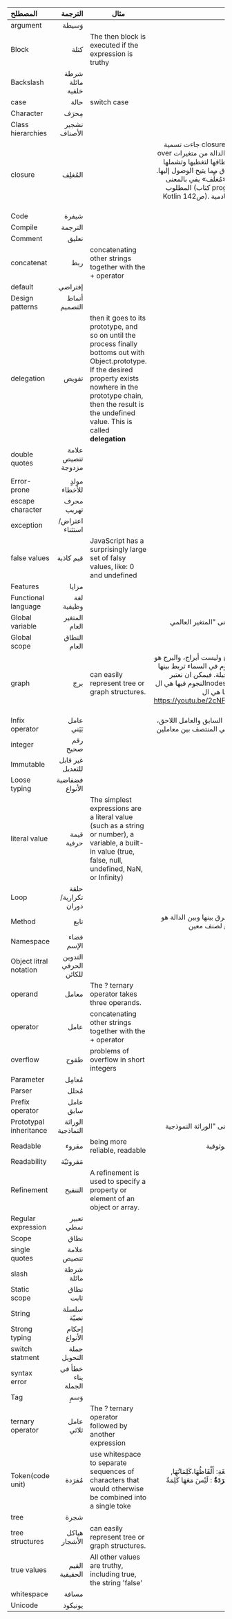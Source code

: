 | المصطلح                |               الترجمة | مثال                                                         |                                                       ملاحظة |
| :--------------------- | --------------------: | ------------------------------------------------------------ | -----------------------------------------------------------: |
| argument               |                 وَسيطة |                                                              |                                                              |
| Block                  |                  كتلة | The then block is executed if the expression is truthy       |                                                              |
| Backslash              |      شرطة مائلة خلفية |                                                              |                                                              |
| case                   |                  حالة | switch case                                                  |                                                              |
| Character              |                  مِحرَف |                                                              |                                                              |
| Class hierarchies      |         تشجير الأصناف |                                                              |                                                              |
| closure                |                المُغلِف |                                                              | جاءت تسمية closure من close over أي اقتراب الدالة من متغيرات تقع خارج نطاقها لتغطيها وتشملها ضمن النطاق مما يتيح الوصول إليها. لا أظن أن «مُغلِّف» يفي بالمعنى المطلوب (كتاب programming  Kotlin ص142). المصدر: اكادمية حسوب |
| Code                   |                 شيفرة |                                                              |                                                              |
| Compile                |               الترجمة |                                                              |                                                              |
| Comment                |                 تعليق |                                                              |                                                              |
| concatenat             |                   ربط | concatenating other strings together with the + operator     |                                                              |
| default                |               إفتراضي |                                                              |                                                              |
| Design patterns        |         أنماط التصميم |                                                              |                                                              |
| delegation             |                 تفويض | then it goes to its prototype, and so on until the process finally bottoms out with Object.prototype. If the desired property exists nowhere in the prototype chain, then the result is the undefined value. This is called **delegation** |                                                              |
| double quotes          |    علامة تنصيص مزدوجة |                                                              |                                                              |
|                        |                       |                                                              |                                                              |
| Error-prone            |          مولدٍ للأخطاء |                                                              |                                                              |
| escape character       |            محرف تهريب |                                                              |                                                              |
| exception              |        اعتراض/استثناء |                                                              |                                                              |
| false values           |             قيم كاذبة | JavaScript has a surprisingly large set of falsy values, like: 0 and undefined |                                                              |
| Features               |                 مزايا |                                                              |                                                              |
| Functional language    |            لغة وظيفية |                                                              |                                                              |
| Global variable        |         المتغير العام |                                                              |                                لا يصح معنى "المتغير العالمي" |
| Global scope           |          النطاق العام |                                                              |                                                              |
| graph                  |                   برج | can easily represent tree or graph structures.               | جمعها بروج وليست أبراج، والبرج هو تشكيلة نجوم في السماء تربط بينها خطوط متخيلة. فيمكن ان نعتبر النجوم فيها هي الnodes والخطوط بينها هي الedges.   https://youtu.be/2cNFB9i6j7U?t=1148 |
| Infix operator         |             عامل بَيَني |                                                              | مثل العامل السابق والعامل اللاحق، فهذا يأتي في المنتصف بين معاملين |
| integer                |              رقم صحيح |                                                              |                                                              |
| Immutable              |      غير قابل للتعديل |                                                              |                                                              |
| Loose typing           |       فضفاضية الأنواع |                                                              |                                                              |
| literal value          |            قيمة حرفية | The simplest expressions are a literal value (such as a string or number), a variable, a built-in value (true, false, null, undefined, NaN, or Infinity) |                                                              |
| Loop                   |    حلقة تكرارية/دوران |                                                              |                                                              |
| Method                 |                  تابع |                                                              |     حيث أن الفرق بينها وبين الدالة هو في أنها تتبع لصنف معين |
| Namespace              |            فضاء الإسم |                                                              |                                                              |
| Object litral notation | التدوين الحرفي للكائن |                                                              |                                                              |
| operand                |                 معامل | The ? ternary operator takes three operands.                 |                                                              |
| operator               |                  عامل | concatenating other strings together with the + operator     |                                                              |
| overflow               |                  طفوح | problems of overflow in short integers                       |                                                              |
| Parameter              |                 مُعامِل |                                                              |                                                              |
| Parser                 |                  مُحلل |                                                              |                                                              |
| Prefix operator        |             عامل سابق |                                                              |                                                              |
| Prototypal inheritance |     الوراثة النماذجية |                                                              |                              لا يصح معنى "الوراثة النموذجية" |
| Readable               |                 مقروء | being more reliable, readable                                |                                              على وزن موثوقية |
| Readability            |               مَقروئيّة |                                                              |                                                              |
| Refinement             |               التنقيح | A refinement is used to specify a property or element of an object or array. |                                                              |
| Regular expression     |            تعبير نمطي |                                                              |                                                              |
| Scope                  |                  نطاق |                                                              |                                                              |
| single quotes          |           علامة تنصيص |                                                              |                                                              |
| slash                  |            شرطة مائلة |                                                              |                                                              |
| Static scope           |             نطاق ثابت |                                                              |                                                              |
| String                 |            سلسلة نصيّة |                                                              |                                                              |
| Strong typing          |         إحكام الأنواع |                                                              |                                                              |
| switch statment        |          جملة التحويل |                                                              |                                                              |
| syntax error           |    خطأ في بناء الجملة |                                                              |                                                              |
| Tag                    |                   وَسمِ |                                                              |                                                              |
| ternary operator       |            عامل ثلاثي | The ? ternary operator followed by another expression        |                                                              |
| Token(code unit)       |                 مُفرَدة | use whitespace to separate sequences of characters that would otherwise be combined into a single toke | **مُفْرَدَاتُ** اللُّغَةِ: أَلْفَاظُهَا،كَلِمَاتُهَا, الكَلِمَةُ **الْمُفْرَدَةُ** : لَيْسَ مَعَهَا كَلِمَةٌ غَيْرُهَا |
| tree                   |                  شجرة |                                                              |                                                              |
| tree structures        |         هياكل الأشجار | can easily represent tree or graph structures.               |                                                              |
| true values            |        القيم الحقيقية | All other values are truthy, including true, the string 'false' |                                                              |
| whitespace             |                 مسافة |                                                              |                                                              |
| Unicode                |               يونيكود |                                                              |                                                              |

